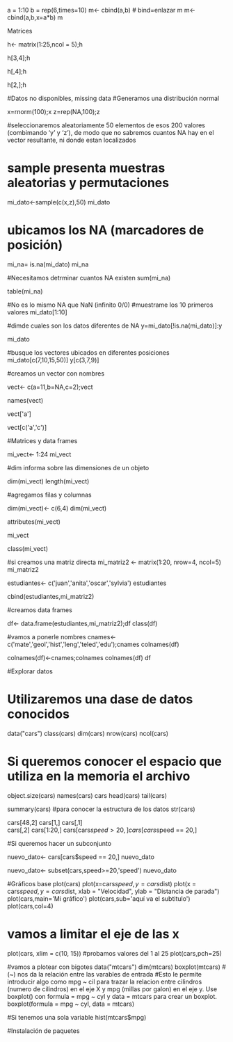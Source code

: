 a = 1:10
b = rep(6,times=10)
m<- cbind(a,b) # bind=enlazar
m
m<- cbind(a,b,x=a*b)
m  

Matrices

h<- matrix(1:25,ncol = 5);h

h[3,4];h

h[,4];h

h[2,];h

#Datos no disponibles, missing data
#Generamos una distribución normal

x=rnorm(100);x
z=rep(NA,100);z

#seleccionaremos aleatoriamente 50 elementos de esos 200 valores (combimando ‘y’ y ‘z’), de modo que no sabremos cuantos NA hay en el vector resultante, ni donde estan localizados
# sample presenta muestras aleatorias y permutaciones

mi_dato<-sample(c(x,z),50)
mi_dato

# ubicamos los NA (marcadores de posición)
mi_na= is.na(mi_dato)
mi_na

#Necesitamos detrminar cuantos NA existen
sum(mi_na)

table(mi_na)

#No es lo mismo NA que NaN (infinito 0/0)
#muestrame los 10 primeros valores
mi_dato[1:10]

#dimde cuales son los datos diferentes de NA
y=mi_dato[!is.na(mi_dato)]:y

mi_dato

#busque los vectores ubicados en diferentes posiciones
mi_dato[c(7,10,15,50)]
y[c(3,7,9)]

#creamos un vector con nombres

vect<- c(a=11,b=NA,c=2);vect

names(vect)

vect['a']

vect[c('a','c')]

#Matrices y data frames

mi_vect<- 1:24
mi_vect

#dim informa sobre las dimensiones de un objeto

dim(mi_vect)
length(mi_vect)

#agregamos filas y columnas

dim(mi_vect)<- c(6,4)
dim(mi_vect)

attributes(mi_vect)

mi_vect

class(mi_vect)

#si creamos una matriz directa 
mi_matriz2 <- matrix(1:20, nrow=4, ncol=5)
mi_matriz2

estudiantes<- c('juan','anita','oscar','sylvia')
estudiantes

cbind(estudiantes,mi_matriz2)

#creamos data frames

df<- data.frame(estudiantes,mi_matriz2);df
class(df)

#vamos a ponerle nombres 
cnames<- c('mate','geol','hist','leng','teled','edu');cnames
colnames(df)

colnames(df)<-cnames;colnames
colnames(df)
df


#Explorar datos
# Utilizaremos una dase de datos conocidos

data("cars")
class(cars)
dim(cars)
nrow(cars)
ncol(cars)

# Si queremos conocer el espacio que utiliza en la memoria el archivo
object.size(cars)
names(cars)
cars
head(cars)
tail(cars)

summary(cars)
#para conocer la estructura de los datos
str(cars)

cars[48,2]
cars[1,]
cars[,1]  
cars[,2]
cars[1:20,]
cars[cars$speed >20,]
cars[cars$speed == 20,]

#Si queremos hacer un subconjunto

nuevo_dato<- cars[cars$speed == 20,]
nuevo_dato

nuevo_dato<- subset(cars,speed>=20,'speed')
nuevo_dato

#Gráficos base
plot(cars)
plot(x=cars$speed,y=cars$dist)
plot(x = cars$speed, y = cars$dist, xlab = "Velocidad", ylab = "Distancia de parada")
plot(cars,main='Mi gráfico')
plot(cars,sub='aquí va el subtitulo')
plot(cars,col=4)

# vamos a limitar el eje de las x
plot(cars, xlim = c(10, 15))
#probamos valores del 1 al 25
plot(cars,pch=25)

#vamos a plotear con bigotes
data("mtcars")
dim(mtcars)
boxplot(mtcars)
#(~) nos da la relación entre las varables de entrada
#Esto le permite introducir algo como mpg ~ cil para trazar la relacion entre cilindros (numero de cilindros) en el eje X y mpg (millas por galon) en el eje y. Use boxplot() con formula = mpg ~ cyl y data = mtcars para crear un boxplot.
boxplot(formula = mpg ~ cyl, data = mtcars)

#Si tenemos una sola variable
hist(mtcars$mpg)

#Instalación de paquetes
